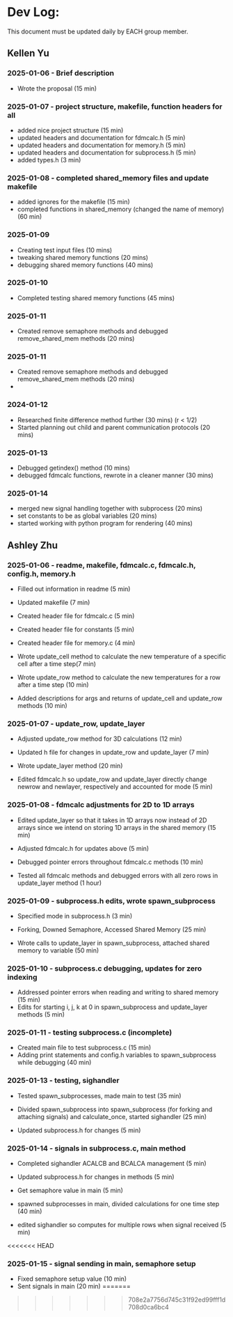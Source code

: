 # Dev Log:

This document must be updated daily by EACH group member.

## Kellen Yu

### 2025-01-06 - Brief description
- Wrote the proposal (15 min)

### 2025-01-07 - project structure, makefile, function headers for all
- added nice project structure (15 min)
- updated headers and documentation for fdmcalc.h (5 min)
- updated headers and documentation for memory.h (5 min)
- updated headers and documentation for subprocess.h (5 min)
- added types.h (3 min)

### 2025-01-08 - completed shared_memory files and update makefile
- added ignores for the makefile (15 min)
- completed functions in shared_memory (changed the name of memory) (60 min)

### 2025-01-09
- Creating test input files (10 mins)
- tweaking shared memory functions (20 mins)
- debugging shared memory functions (40 mins)

### 2025-01-10
- Completed testing shared memory functions (45 mins)

### 2025-01-11
- Created remove semaphore methods and debugged remove_shared_mem methods (20 mins)

### 2025-01-11
- Created remove semaphore methods and debugged remove_shared_mem methods (20 mins)
- 

### 2024-01-12
- Researched finite difference method further (30 mins) (r < 1/2)
- Started planning out child and parent communication protocols (20 mins)

### 2025-01-13
- Debugged getindex() method (10 mins)
- debugged fdmcalc functions, rewrote in a cleaner manner (30 mins)

### 2025-01-14
- merged new signal handling together with subprocess (20 mins)
- set constants to be as global variables (20 mins)
- started working with python program for rendering (40 mins)

## Ashley Zhu

### 2025-01-06 - readme, makefile, fdmcalc.c, fdmcalc.h, config.h, memory.h
- Filled out information in readme (5 min)
- Updated makefile (7 min)
- Created header file for fdmcalc.c (5 min)
- Created header file for constants (5 min)
- Created header file for memory.c (4 min)

- Wrote update_cell method to calculate the new temperature of a specific cell after a time step(7 min)
- Wrote update_row method to calculate the new temperatures for a row after a time step (10 min)
- Added descriptions for args and returns of update_cell and update_row methods (10 min)


### 2025-01-07 - update_row, update_layer
- Adjusted update_row method for 3D calculations (12 min)
- Updated h file for changes in update_row and update_layer (7 min)

- Wrote update_layer method (20 min)
- Edited fdmcalc.h so update_row and update_layer directly change newrow and newlayer, respectively and accounted for mode (5 min) 


### 2025-01-08 - fdmcalc adjustments for 2D to 1D arrays
- Edited update_layer so that it takes in 1D arrays now instead of 2D arrays since we intend on storing 1D arrays in the shared memory (15 min) 
- Adjusted fdmcalc.h for updates above (5 min)
- Debugged pointer errors throughout fdmcalc.c methods (10 min)

- Tested all fdmcalc methods and debugged errors with all zero rows in update_layer method (1 hour)

### 2025-01-09 - subprocess.h edits, wrote spawn_subprocess
- Specified mode in subprocess.h (3 min)
- Forking, Downed Semaphore, Accessed Shared Memory (25 min)

- Wrote calls to update_layer in spawn_subprocess, attached shared memory to variable (50 min)

### 2025-01-10 - subprocess.c debugging, updates for zero indexing
- Addressed pointer errors when reading and writing to shared memory (15 min)
- Edits for starting i, j, k at 0 in spawn_subprocess and update_layer methods (5 min)

### 2025-01-11 - testing subprocess.c (incomplete)
- Created main file to test subprocess.c (15 min)
- Adding print statements and config.h variables to spawn_subprocess while debugging (40 min)

### 2025-01-13 - testing, sighandler
- Tested spawn_subprocesses, made main to test (35 min)

- Divided spawn_subprocess into spawn_subprocess (for forking and attaching signals) and calculate_once, started sighandler (25 min)
- Updated subprocess.h for changes (5 min)

### 2025-01-14 - signals in subprocess.c, main method
- Completed sighandler ACALCB and BCALCA management (5 min)
- Updated subprocess.h for changes in methods (5 min)
- Get semaphore value in main (5 min)

- spawned subprocesses in main, divided calculations for one time step (40 min)
- edited sighandler so computes for multiple rows when signal received (5 min)

<<<<<<< HEAD
### 2025-01-15 - signal sending in main, semaphore setup
-  Fixed semaphore setup value (10 min)
- Sent signals in main (20 min)
=======
>>>>>>> 708e2a7756d745c31f92ed99fff1d708d0ca6bc4

